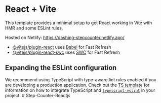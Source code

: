 # React + Vite

This template provides a minimal setup to get React working in Vite with HMR and some ESLint rules.

Hosted on Netlify: https://dashing-stepcounter.netlify.app/

- [@vitejs/plugin-react](https://github.com/vitejs/vite-plugin-react/blob/main/packages/plugin-react) uses [Babel](https://babeljs.io/) for Fast Refresh
- [@vitejs/plugin-react-swc](https://github.com/vitejs/vite-plugin-react/blob/main/packages/plugin-react-swc) uses [SWC](https://swc.rs/) for Fast Refresh

## Expanding the ESLint configuration

We recommend using TypeScript with type-aware lint rules enabled if you are developing a production application. Check out the [TS template](https://github.com/vitejs/vite/tree/main/packages/create-vite/template-react-ts) for information on how to integrate TypeScript and [`typescript-eslint`](https://typescript-eslint.io) in your project.
#   S t e p - C o u n t e r - R e a c t j s 
 
 
